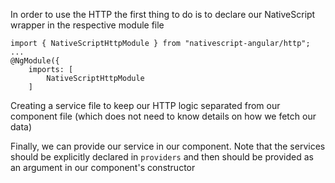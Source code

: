 In order to use the HTTP the first thing to do is to declare our NativeScript wrapper in the respective module file

```
import { NativeScriptHttpModule } from "nativescript-angular/http";
...
@NgModule({
    imports: [
        NativeScriptHttpModule
    ]
```

Creating a service file to keep our HTTP logic separated from our component file (which does not need to know details on how we fetch our data)
<snippet id='http-get-service'/>

Finally, we can provide our service in our component. Note that the services should be explicitly declared in `providers`
and then should be provided as an argument in our component's constructor
<snippet id='http-get-component'/>